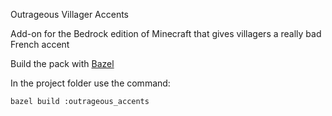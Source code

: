Outrageous Villager Accents

Add-on for the Bedrock edition of Minecraft that gives villagers a really bad French accent

Build the pack with [Bazel](http://bazel.build)

In the project folder use the command:

```
bazel build :outrageous_accents
```

